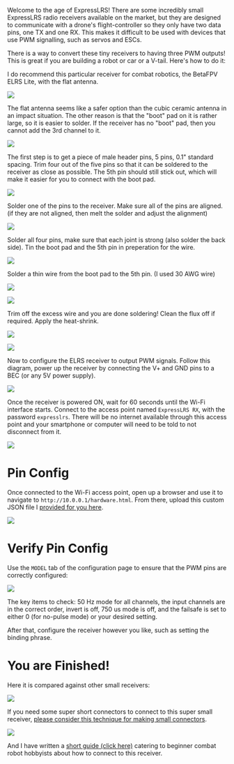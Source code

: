 Welcome to the age of ExpressLRS! There are some incredibly small ExpressLRS radio receivers available on the market, but they are designed to communicate with a drone's flight-controller so they only have two data pins, one TX and one RX. This makes it difficult to be used with devices that use PWM signalling, such as servos and ESCs.

There is a way to convert these tiny receivers to having three PWM outputs! This is great if you are building a robot or car or a V-tail. Here's how to do it:

I do recommend this particular receiver for combat robotics, the BetaFPV ELRS Lite, with the flat antenna.

![](imgs/elrsrxprep_start.jpg)

The flat antenna seems like a safer option than the cubic ceramic antenna in an impact situation. The other reason is that the "boot" pad on it is rather large, so it is easier to solder. If the receiver has no "boot" pad, then you cannot add the 3rd channel to it.

![](imgs/elrsrxprep_bootpad.jpg)

The first step is to get a piece of male header pins, 5 pins, 0.1" standard spacing. Trim four out of the five pins so that it can be soldered to the receiver as close as possible. The 5th pin should still stick out, which will make it easier for you to connect with the boot pad.

![](imgs/elrsrxprep_cutheaders.jpg)

Solder one of the pins to the receiver. Make sure all of the pins are aligned. (if they are not aligned, then melt the solder and adjust the alignment)

![](imgs/elrsrxprep_solderfirstpad.jpg)

Solder all four pins, make sure that each joint is strong (also solder the back side). Tin the boot pad and the 5th pin in preperation for the wire.

![](imgs/elrsrxprep_4pinssoldered.jpg)

Solder a thin wire from the boot pad to the 5th pin. (I used 30 AWG wire)

![](imgs/elrsrxprep_solderboot.jpg)

![](imgs/elrsrxprep_finishedsolderingcloseup.jpg)

Trim off the excess wire and you are done soldering! Clean the flux off if required. Apply the heat-shrink.

![](imgs/elrsrxprep_heatshrink.jpg)

![](imgs/elrsrxprep_alldone.jpg)

Now to configure the ELRS receiver to output PWM signals. Follow this diagram, power up the receiver by connecting the V+ and GND pins to a BEC (or any 5V power supply).

![](imgs/elrsrxprep_pinout.jpg)

Once the receiver is powered ON, wait for 60 seconds until the Wi-Fi interface starts. Connect to the access point named `ExpressLRS RX`, with the password `expresslrs`. There will be no internet available through this access point and your smartphone or computer will need to be told to not disconnect from it.

![](imgs/elrsrxprep_connectwifi.jpg)

# Pin Config

Once connected to the Wi-Fi access point, open up a browser and use it to navigate to `http://10.0.0.1/hardware.html`. From there, upload this custom JSON file I [provided for you here](pwm3.json).

![](imgs/elrsrxprep_hwfileupload.jpg)

# Verify Pin Config

Use the `MODEL` tab of the configuration page to ensure that the PWM pins are correctly configured:

![](imgs/elrsrxprep_pwmconfig.png)

The key items to check: 50 Hz mode for all channels, the input channels are in the correct order, invert is off, 750 us mode is off, and the failsafe is set to either 0 (for no-pulse mode) or your desired setting.

After that, configure the receiver however you like, such as setting the binding phrase.

# You are Finished!

Here it is compared against other small receivers:

![](imgs/elrsrxprep_sizecompare.jpg)

If you need some super short connectors to connect to this super small receiver, [please consider this technique for making small connectors](../Make-Short-Dupont-Plug-Connectors/readme.md).

![](../Make-Short-Dupont-Plug-Connectors/shortplug_final.jpg)

And I have written a [short guide (click here)](use-with-combat-robots.md) catering to beginner combat robot hobbyists about how to connect to this receiver.
